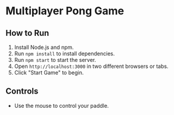 # Multiplayer Pong Game

## How to Run

1. Install Node.js and npm.
2. Run `npm install` to install dependencies.
3. Run `npm start` to start the server.
4. Open `http://localhost:3000` in two different browsers or tabs.
5. Click "Start Game" to begin.

## Controls

- Use the mouse to control your paddle.
